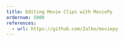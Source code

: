```yaml
---
title: Editing Movie Clips with MoviePy
ordernum: 5000
references:
  - url: https://github.com/Zulko/moviepy
---
```

